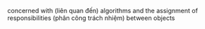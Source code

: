 concerned with (liên quan đến) algorithms and the assignment of responsibilities (phân công trách nhiệm) between objects